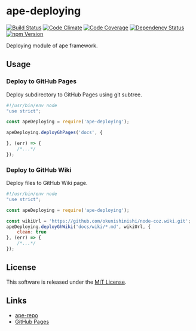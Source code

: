 ape-deploying
==========

<!---
This file is generated by ape-tmpl. Do not update manually.
--->

<!-- Badge Start -->
<a name="badges"></a>

[![Build Status][bd_travis_shield_url]][bd_travis_url]
[![Code Climate][bd_codeclimate_shield_url]][bd_codeclimate_url]
[![Code Coverage][bd_codeclimate_coverage_shield_url]][bd_codeclimate_url]
[![Dependency Status][bd_gemnasium_shield_url]][bd_gemnasium_url]
[![npm Version][bd_npm_shield_url]][bd_npm_url]

[bd_repo_url]: https://github.com/ape-repo/ape-deploying
[bd_travis_url]: http://travis-ci.org/ape-repo/ape-deploying
[bd_travis_shield_url]: http://img.shields.io/travis/ape-repo/ape-deploying.svg?style=flat
[bd_license_url]: https://github.com/ape-repo/ape-deploying/blob/master/LICENSE
[bd_codeclimate_url]: http://codeclimate.com/github/ape-repo/ape-deploying
[bd_codeclimate_shield_url]: http://img.shields.io/codeclimate/github/ape-repo/ape-deploying.svg?style=flat
[bd_codeclimate_coverage_shield_url]: http://img.shields.io/codeclimate/coverage/github/ape-repo/ape-deploying.svg?style=flat
[bd_gemnasium_url]: https://gemnasium.com/ape-repo/ape-deploying
[bd_gemnasium_shield_url]: https://gemnasium.com/ape-repo/ape-deploying.svg
[bd_npm_url]: http://www.npmjs.org/package/ape-deploying
[bd_npm_shield_url]: http://img.shields.io/npm/v/ape-deploying.svg?style=flat
[bd_bower_badge_url]: https://img.shields.io/bower/v/ape-deploying.svg?style=flat

<!-- Badge End -->


<!-- Description Start -->
<a name="description"></a>

Deploying module of ape framework.

<!-- Description End -->




<!-- Sections Start -->
<a name="sections"></a>

<!-- Section from "docs/readme/02.Usage.md.hbs" Start -->

<a name="section-docs-readme-02-usage-md"></a>
Usage
----

### Deploy to GitHub Pages

Deploy subdirectory to GitHub Pages using git subtree.

```javascript
#!/usr/bin/env node
"use strict";

const apeDeploying = require('ape-deploying');

apeDeploying.deployGhPages('docs', {

}, (err) => {
    /*...*/
});
```

### Deploy to GitHub Wiki

Deploy files to GitHub Wiki page.

```javascript
#!/usr/bin/env node
"use strict";

const apeDeploying = require('ape-deploying');

const wikiUrl = 'https://github.com/okunishinishi/node-coz.wiki.git';
apeDeploying.deployGhWiki('docs/wiki/*.md', wikiUrl, {
    clean: true
}, (err) => {
    /*...*/
});
```

<!-- Section from "docs/readme/02.Usage.md.hbs" End -->


<!-- Sections Start -->


<!-- LICENSE Start -->
<a name="license"></a>

License
-------
This software is released under the [MIT License](https://github.com/ape-repo/ape-deploying/blob/master/LICENSE).

<!-- LICENSE End -->


<!-- Links Start -->
<a name="links"></a>

Links
------

+ [ape-repo](https://github.com/ape-repo)
+ [GitHub Pages](https://pages.github.com/)

<!-- Links End -->
